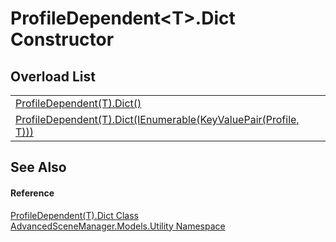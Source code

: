 # ProfileDependent&lt;T&gt;.Dict Constructor


## Overload List
<table>
<tr>
<td><a href="M_AdvancedSceneManager_Models_Utility_ProfileDependent_1_Dict__ctor.md">ProfileDependent(T).Dict()</a></td>
<td> </td></tr>
<tr>
<td><a href="M_AdvancedSceneManager_Models_Utility_ProfileDependent_1_Dict__ctor_1.md">ProfileDependent(T).Dict(IEnumerable(KeyValuePair(Profile, T)))</a></td>
<td> </td></tr>
</table>

## See Also


#### Reference
<a href="T_AdvancedSceneManager_Models_Utility_ProfileDependent_1_Dict.md">ProfileDependent(T).Dict Class</a>  
<a href="N_AdvancedSceneManager_Models_Utility.md">AdvancedSceneManager.Models.Utility Namespace</a>  
